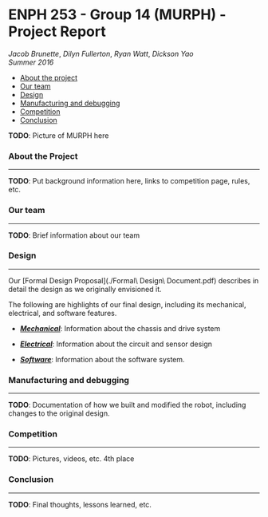 # ENPH 253 - Group 14 (MURPH) - Project Report
*Jacob Brunette*, *Dilyn Fullerton*, *Ryan Watt*, *Dickson Yao*  
*Summer 2016*

* [About the project](#about)
* [Our team](#team)
* [Design](#design)
* [Manufacturing and debugging](#manufacturing)
* [Competition](#competition)
* [Conclusion](#conclusion)

**TODO**: Picture of MURPH here

### <a name="about"></a> About the Project
---
**TODO**: Put background information here, links to competition page,
rules, etc.

### <a name="team"></a> Our team
---
**TODO**: Brief information about our team

### <a name="design"></a> Design
---
Our [Formal Design Proposal](./Formal\ Design\ Document.pdf) 
describes in detail the design as we originally envisioned it.

The following are highlights of our final design, including its
mechanical, electrical, and software features.

* [_**Mechanical**_][mech]: Information about the
chassis and drive system

* [_**Electrical**_][elec]: Information about the
circuit and sensor design

* [_**Software**_][soft]: Information about the
software system.

### <a name="manufacturing"></a> Manufacturing and debugging
---
**TODO**: Documentation of how we built and modified the robot,
including changes to the original design.

### <a name="competition"></a> Competition
---
**TODO**: Pictures, videos, etc. 4th place

### <a name="conclusion"></a> Conclusion
---
**TODO**: Final thoughts, lessons learned, etc. 

[mech]: ./MECHANICAL.md
[elec]: ./ELECTRICAL.md
[soft]: ./SOFTWARE.md

